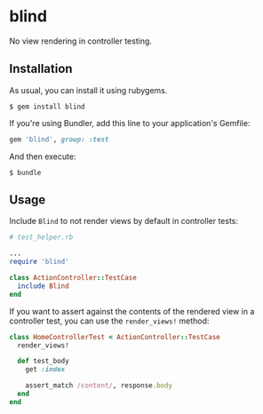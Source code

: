 blind
====

No view rendering in controller testing.

Installation
------------

As usual, you can install it using rubygems.

```console
$ gem install blind
```

If you're using Bundler, add this line to
your application's Gemfile:

```ruby
gem 'blind', group: :test
```

And then execute:

```console
$ bundle
```

Usage
-----

Include `Blind` to not render views by default
in controller tests:

```ruby
# test_helper.rb

...
require 'blind'

class ActionController::TestCase
  include Blind
end
```

If you want to assert against the contents of the
rendered view in a controller test, you can use the
`render_views!` method:

```ruby
class HomeControllerTest < ActionController::TestCase
  render_views!

  def test_body
    get :index

    assert_match /content/, response.body
  end
end
```
